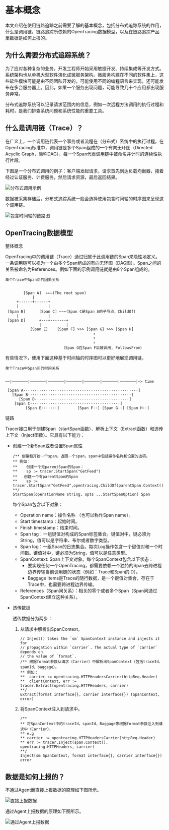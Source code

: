 # 基本概念

本文介绍在使用链路追踪之前需要了解的基本概念，包括分布式追踪系统的作用，什么是调用链，链路追踪所依赖的OpenTracing数据模型，以及在链路追踪产品里数据是如何上报的。

## 为什么需要分布式追踪系统？

为了应对各种复杂的业务，开发工程师开始采用敏捷开发、持续集成等开发方式。系统架构也从单机大型软件演化成微服务架构。微服务构建在不同的软件集上，这些软件模块可能是由不同团队开发的，可能使用不同的编程语言来实现，还可能发布在多台服务器上。因此，如果一个服务出现问题，可能导致几十个应用都出现服务异常。

分布式追踪系统可以记录请求范围内的信息，例如一次远程方法调用的执行过程和耗时，是我们排查系统问题和系统性能的重要工具。

## 什么是调用链（Trace）？

在广义上，一个调用链代表一个事务或者流程在（分布式）系统中的执行过程。在OpenTracing标准中，调用链是多个Span组成的一个有向无环图（Directed Acyclic Graph，简称DAG），每一个Span代表调用链中被命名并计时的连续性执行片段。

下图是一个分布式调用的例子：客户端发起请求，请求首先到达负载均衡器，接着经过认证服务、计费服务，然后请求资源，最后返回结果。

![分布式调用示例](http://aliware-images.oss-cn-hangzhou.aliyuncs.com/arms/xtrace_dg_distributed_call.png "分布式调用示例")

数据被采集存储后，分布式追踪系统一般会选择使用包含时间轴的时序图来呈现这个调用链。

![包含时间轴的链路图](http://aliware-images.oss-cn-hangzhou.aliyuncs.com/arms/xtrace_dg_trace_graph.png "包含时间轴的链路图")

## OpenTracing数据模型

整体概念

OpenTracing中的调用链（Trace）通过归属于此调用链的Span来隐性地定义。一条调用链可以视为一个由多个Span组成的有向无环图（DAG图）。Span之间的关系被命名为References。例如下面的示例调用链就是由8个Span组成的。

```
单个Trace中Span间的因果关系


        [Span A]  ←←←(The root span)
            |
     +------+------+
     |             |
 [Span B]      [Span C] ←←←(Span C是Span A的子节点，ChildOf)
     |             |
 [Span D]      +---+-------+
               |           |
           [Span E]    [Span F] >>> [Span G] >>> [Span H]
                                       ↑
                                       ↑
                                       ↑
                         （Span G在Span F后被调用, FollowsFrom）
```

有些情况下，使用下面这种基于时间轴的时序图可以更好地展现调用链。

```
单个Trace中Span间的时间关系


––|–––––––|–––––––|–––––––|–––––––|–––––––|–––––––|–––––––|–> time

 [Span A···················································]
   [Span B··············································]
      [Span D··········································]
    [Span C········································]
         [Span E·······]        [Span F··] [Span G··] [Span H··]
```

链路

Tracer接口用于创建Span（startSpan函数）、解析上下文（Extract函数）和透传上下文（Inject函数）。它具有以下能力：

-   创建一个新Span或者设置Span属性

    ```
    /** 创建和开始一个span，返回一个span，span中包括操作名称和设置的选项。
    ** 例如： 
    **    创建一个无parentSpan的Span：
    **    sp := tracer.StartSpan("GetFeed")
    **   创建一个有parentSpan的Span
    **    sp := tracer.StartSpan("GetFeed",opentracing.ChildOf(parentSpan.Context()))
    **/
    StartSpan(operationName string, opts ...StartSpanOption) Span
    ```

    每个Span包含以下对象：

    -   Operation name：操作名称 （也可以称作Span name）。
    -   Start timestamp：起始时间。
    -   Finish timestamp：结束时间。
    -   Span tag：一组键值对构成的Span标签集合。键值对中，键必须为String，值可以是字符串、布尔或者数字类型。
    -   Span log：一组Span的日志集合。每次Log操作包含一个键值对和一个时间戳。键值对中，键必须为String，值可以是任意类型。
    -   SpanContext: Span上下文对象。每个SpanContext包含以下状态：
        -   要实现任何一个OpenTracing，都需要依赖一个独特的Span去跨进程边界传输当前调用链的状态（例如：Trace和Span的ID）。
        -   Baggage Items是Trace的随行数据，是一个键值对集合，存在于Trace中，也需要跨进程边界传输。
    -   References（Span间关系）：相关的零个或者多个Span（Span间通过SpanContext建立这种关系）。
-   透传数据

    透传数据分为两步：

    1.  从请求中解析出SpanContext。

        ```
        // Inject() takes the `sm` SpanContext instance and injects it for
        // propagation within `carrier`. The actual type of `carrier` depends on
        // the value of `format`.
        /** 根据format参数从请求（Carrier）中解析出SpanContext（包括traceId、spanId、baggage）。
        ** 例如： 
        **  carrier := opentracing.HTTPHeadersCarrier(httpReq.Header)
        **  clientContext, err := tracer.Extract(opentracing.HTTPHeaders, carrier)
        **/
        Extract(format interface{}, carrier interface{}) (SpanContext, error)
        ```

    2.  将SpanContext注入到请求中。

        ```
        /**
        ** 将SpanContext中的traceId，spanId，Baggage等根据format参数注入到请求中（Carrier），
        ** e.g 
        ** carrier := opentracing.HTTPHeadersCarrier(httpReq.Header)
        ** err := tracer.Inject(span.Context(), opentracing.HTTPHeaders, carrier)
        **/
        Inject(sm SpanContext, format interface{}, carrier interface{}) error
        ```


## 数据是如何上报的？

不通过Agent而直接上报数据的原理如下图所示。

![直接上报数据](http://aliware-images.oss-cn-hangzhou.aliyuncs.com/arms/xtrace_dg_report_direct.png "直接上报数据")

通过Agent上报数据的原理如下图所示。

![通过Agent上报数据](http://aliware-images.oss-cn-hangzhou.aliyuncs.com/arms/xtrace_dg_report_by_agent.png "通过Agent上报数据")

